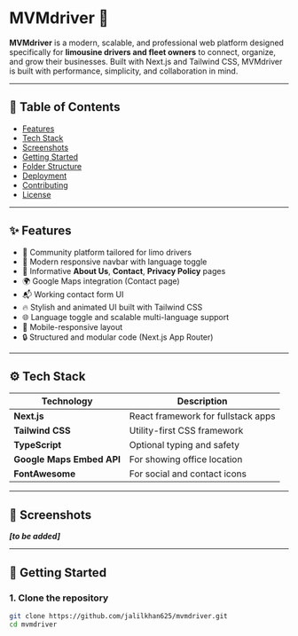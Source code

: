 # MVMdriver 🚖

**MVMdriver** is a modern, scalable, and professional web platform designed specifically for **limousine drivers and fleet owners** to connect, organize, and grow their businesses. Built with Next.js and Tailwind CSS, MVMdriver is built with performance, simplicity, and collaboration in mind.

---

## 🧭 Table of Contents

- [Features](#features)
- [Tech Stack](#tech-stack)
- [Screenshots](#screenshots)
- [Getting Started](#getting-started)
- [Folder Structure](#folder-structure)
- [Deployment](#deployment)
- [Contributing](#contributing)
- [License](#license)

---

## ✨ Features

- 🚗 Community platform tailored for limo drivers
- 🧭 Modern responsive navbar with language toggle
- 📄 Informative **About Us**, **Contact**, **Privacy Policy** pages
- 🌍 Google Maps integration (Contact page)
- 📬 Working contact form UI
- 🔥 Stylish and animated UI built with Tailwind CSS
- 🌐 Language toggle and scalable multi-language support
- 📱 Mobile-responsive layout
- 🔒 Structured and modular code (Next.js App Router)

---

## ⚙️ Tech Stack

| Technology     | Description                       |
|----------------|-----------------------------------|
| **Next.js**    | React framework for fullstack apps |
| **Tailwind CSS** | Utility-first CSS framework       |
| **TypeScript** | Optional typing and safety         |
| **Google Maps Embed API** | For showing office location   |
| **FontAwesome** | For social and contact icons      |

---

## 📸 Screenshots

_**[to be added]**_

---

## 🚀 Getting Started

### 1. Clone the repository

```bash
git clone https://github.com/jalilkhan625/mvmdriver.git
cd mvmdriver
